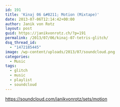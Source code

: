 ```yaml
---
id: 191
title: 'Kinaj 06 &#8211; Motion (Mixtape)'
date: 2013-07-06T12:14:42+00:00
author: Janik von Rotz
layout: post
guid: https://janikvonrotz.ch/?p=191
permalink: /2013/07/06/kinaj-07-tetris-glitch/
dsq_thread_id:
  - "1472185445"
image: /wp-content/uploads/2013/07/soundcloud.png
categories:
  - Music
tags:
  - glitch
  - music
  - playlist
  - soundcloud
---
```

https://soundcloud.com/janikvonrotz/sets/motion
